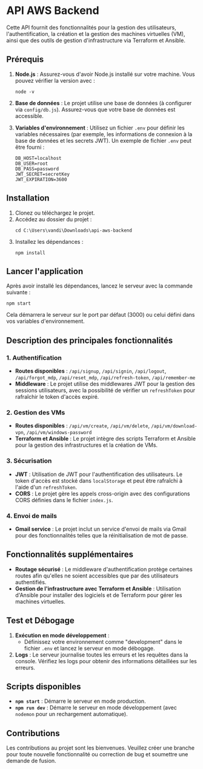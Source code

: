 # API AWS Backend

Cette API fournit des fonctionnalités pour la gestion des utilisateurs, l'authentification, la création et la gestion des machines virtuelles (VM), ainsi que des outils de gestion d'infrastructure via Terraform et Ansible.

## Prérequis

1. **Node.js** : Assurez-vous d'avoir Node.js installé sur votre machine. Vous pouvez vérifier la version avec :
   ```
   node -v
   ```
2. **Base de données** : Le projet utilise une base de données (à configurer via `config/db.js`). Assurez-vous que votre base de données est accessible.

3. **Variables d'environnement** : Utilisez un fichier `.env` pour définir les variables nécessaires (par exemple, les informations de connexion à la base de données et les secrets JWT). Un exemple de fichier `.env` peut être fourni :

   ```
   DB_HOST=localhost
   DB_USER=root
   DB_PASS=password
   JWT_SECRET=secretKey
   JWT_EXPIRATION=3600
   ```

## Installation

1. Clonez ou téléchargez le projet.
2. Accédez au dossier du projet :
   ```
   cd C:\Users\vandi\Downloads\api-aws-backend
   ```
3. Installez les dépendances :
   ```
   npm install
   ```

## Lancer l'application

Après avoir installé les dépendances, lancez le serveur avec la commande suivante :
```
npm start
```

Cela démarrera le serveur sur le port par défaut (3000) ou celui défini dans vos variables d'environnement.

## Description des principales fonctionnalités

### 1. **Authentification**
   - **Routes disponibles** : `/api/signup`, `/api/signin`, `/api/logout`, `/api/forgot_mdp`, `/api/reset_mdp`, `/api/refresh-token`, `/api/remember-me`
   - **Middleware** : Le projet utilise des middlewares JWT pour la gestion des sessions utilisateurs, avec la possibilité de vérifier un `refreshToken` pour rafraîchir le token d'accès expiré.
   
### 2. **Gestion des VMs**
   - **Routes disponibles** : `/api/vm/create`, `/api/vm/delete`, `/api/vm/download-vpn`, `/api/vm/windows-password`
   - **Terraform et Ansible** : Le projet intègre des scripts Terraform et Ansible pour la gestion des infrastructures et la création de VMs. 

### 3. **Sécurisation**
   - **JWT** : Utilisation de JWT pour l'authentification des utilisateurs. Le token d'accès est stocké dans `localStorage` et peut être rafraîchi à l'aide d'un `refreshToken`.
   - **CORS** : Le projet gère les appels cross-origin avec des configurations CORS définies dans le fichier `index.js`.

### 4. **Envoi de mails**
   - **Gmail service** : Le projet inclut un service d'envoi de mails via Gmail pour des fonctionnalités telles que la réinitialisation de mot de passe.

## Fonctionnalités supplémentaires

- **Routage sécurisé** : Le middleware d'authentification protège certaines routes afin qu'elles ne soient accessibles que par des utilisateurs authentifiés.
- **Gestion de l'infrastructure avec Terraform et Ansible** : Utilisation d'Ansible pour installer des logiciels et de Terraform pour gérer les machines virtuelles.
  
## Test et Débogage

1. **Exécution en mode développement** : 
   - Définissez votre environnement comme "development" dans le fichier `.env` et lancez le serveur en mode débogage.
2. **Logs** : Le serveur journalise toutes les erreurs et les requêtes dans la console. Vérifiez les logs pour obtenir des informations détaillées sur les erreurs.

## Scripts disponibles

- **`npm start`** : Démarre le serveur en mode production.
- **`npm run dev`** : Démarre le serveur en mode développement (avec `nodemon` pour un rechargement automatique).

## Contributions

Les contributions au projet sont les bienvenues. Veuillez créer une branche pour toute nouvelle fonctionnalité ou correction de bug et soumettre une demande de fusion.
